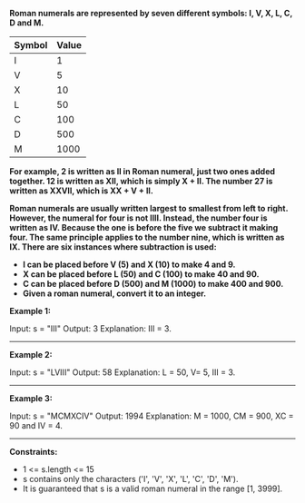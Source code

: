 **Roman numerals are represented by seven different symbols: I, V, X, L, C, D and M.**

| Symbol | Value |
| ------- | ----- |
| I | 1 |
| V | 5 |
| X | 10 |
| L | 50 |
| C | 100 |
| D | 500 |
| M | 1000 |

**For example, 2 is written as II in Roman numeral, just two ones added together. 12 is written as XII, which is simply X + II. The number 27 is written as XXVII, which is XX + V + II.**

**Roman numerals are usually written largest to smallest from left to right. However, the numeral for four is not IIII. Instead, the number four is written as IV. Because the one is before the five we subtract it making four. The same principle applies to the number nine, which is written as IX. There are six instances where subtraction is used:**

- **I can be placed before V (5) and X (10) to make 4 and 9.**
- **X can be placed before L (50) and C (100) to make 40 and 90.**
- **C can be placed before D (500) and M (1000) to make 400 and 900.**
- **Given a roman numeral, convert it to an integer.**

**Example 1:**

Input: s = "III"
Output: 3
Explanation: III = 3.

------------


**Example 2:**

Input: s = "LVIII"
Output: 58
Explanation: L = 50, V= 5, III = 3.

------------


**Example 3:**

Input: s = "MCMXCIV"
Output: 1994
Explanation: M = 1000, CM = 900, XC = 90 and IV = 4.

------------

**Constraints:**

- 1 <= s.length <= 15
- s contains only the characters ('I', 'V', 'X', 'L', 'C', 'D', 'M').
- It is guaranteed that s is a valid roman numeral in the range [1, 3999].